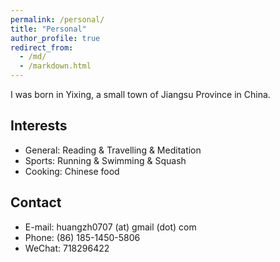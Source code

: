 ```yaml
---
permalink: /personal/
title: "Personal"
author_profile: true
redirect_from: 
  - /md/
  - /markdown.html
---
```


I was born in Yixing, a small town of Jiangsu Province in China.


## Interests

* General: Reading & Travelling & Meditation
* Sports:  Running & Swimming & Squash
* Cooking: Chinese food
  
## Contact

* E-mail:  huangzh0707 (at) gmail (dot) com
* Phone:   (86) 185-1450-5806 
* WeChat:  718296422


